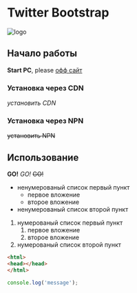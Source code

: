# Twitter Bootstrap
![logo](https://st.depositphotos.com/1005844/2771/i/450/depositphotos_27712141-stock-photo-painted-red-circle.jpg)

## Начало работы 
**Start PC**, please 
[офф сайт](https://wooordhunt.ru/)

### Установка через CDN
*установить CDN*

### Установка через NPN
~~установить NPN~~

## Использование
**GO!** *GO!* ~~GO!~~

* ненумерованый список первый пункт
  * первое вложение
  * второе вложение
* ненумерованый список второй пункт

1. нумерованый список первый пункт
   1. первое вложение
   1. второе вложение
1. нумерованый список второй пункт


```html
<html>
<head></head>
</html>
```
```javascript
console.log('message');
```

   